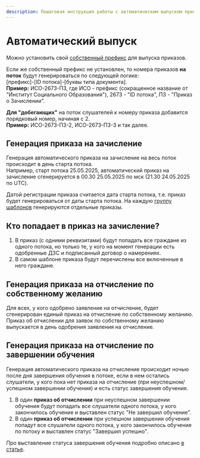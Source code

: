 ```yaml
---
description: Пошаговая инструкция работы с автоматическим выпуском приказов
---
```


# Автоматический выпуск

Можно установить свой [собственный префикс](../../organizaciya/shablony-dokumentov/prefiks-organizacii-dlya-generiruemykh-dokumentov.md) для выпуска приказов.

Если же собственный префикс не установлен, то номера приказов **на поток** будут генерироваться по следующей логике:\
\[префикс]-\[ID потока]-\[буквы типа документа].\
**Пример:** ИСО-2673-ПЗ, где ИСО - префикс (сокращенное название от "Институт Социального Образования"), 2673 - "ID потока", ПЗ - "Приказ о Зачислении".

**Для "добегающих"** на поток слушателей к номеру приказа добавится порядковый номер, начиная с 2.\
**Пример:** ИСО-2673-ПЗ-2, ИСО-2673-ПЗ-3 и так далее.

## Генерация приказа на зачисление

Генерация автоматического приказа на зачисление на весь поток происходит в день старта потока.\
Например, старт потока 25.05.2025,  автоматический приказ на зачисление сгенерируется в 00.30 25.05.2025 по мск (21.30 24.05.2025 по UTC).

Датой регистрации приказа считается дата старта потока, т.е. приказ будет генерироваться от даты старта потока. На каждую [группу шаблонов](../../organizaciya/shablony-dokumentov/) генерируются отдельные приказы.

## Кто попадает в приказ на зачисление?

1. В  приказ (с одними реквизитами) будут попадать все граждане из одного потока, но только те, у кого на момент генерации есть одобренные ДЗС и подписанный договор о намерениях.
2. В самом шаблоне приказа будут перечислены все включенные в него граждане.

## Генерация приказа **на отчисление по собственному желанию**&#x20;

Для всех, у кого одобрено заявление на отчисление, будет сгенерирован единый приказ на отчисление по собственному желанию. Приказ об отчислении для заявок по собственному желанию выпускается в день одобрения заявления на отчисление.

## Генерация приказа **на отчисление по завершении обучения**

Генерация автоматического приказа на отчисление  происходит ночью после дня завершения обучения в потоке, если в нем остались слушатели, у кого пока нет приказа на отчисление (при неуспешном/успешном завершении обучения) и есть статус завершения обучения.

1. В один **приказ об отчислении** при неуспешном завершении обучения  будут попадать  все слушатели одного потока, у кого закончилось обучение и выставлен статус "Не завершил обучение".
2. В один **приказ об отчислении** при успешном завершении обучения  попадут  все слушатели одного потока, у кого закончилось обучение по потоку и выставлен статус "Завершил успешно".

Про выставление статуса завершения обучения подробно описано [в статье](../../slushateli/zayavki/zavershenie-obucheniya.md).&#x20;
